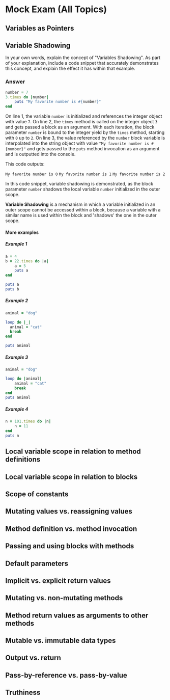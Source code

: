 # Mock Exam (All Topics)

## Variables as Pointers

## Variable Shadowing

In your own words, explain the concept of "Variables Shadowing". As part of your explanation, include a code snippet that accurately demonstrates this concept, and explain the effect it has within that example.

### Answer

```ruby
number = 7
3.times do |number|
	puts "My favorite number is #{number}"
end
```

On line 1, the variable `number` is initialized and references the integer object with value `7`.
On line 2, the `times` method is called on the integer object `3` and gets passed a block as an argument. With each iteration, the block parameter `number` is bound to the integer yield by the `times` method, starting with `0` up to `2`. 
On line 3, the value referenced by the `number` block variable is interpolated into the string object with value `"My favorite number is #{number}"` and gets passed to the `puts` method invocation as an argument and is outputted into the console.

This code outputs:

`My favorite number is 0`
`My favorite number is 1`
`My favorite number is 2`

In this code snippet, variable shadowing is demonstrated, as the block parameter `number` shadows the local variable `number` initialized in the outer scope.

**Variable Shadowing** is a mechanism in which a variable initialized in an outer scope cannot be accessed within a block, because a variable with a similar name is used within the block and 'shadows' the one in the outer scope.

#### More examples

##### Example 1

```ruby
a = 4
b = 22.times do |a| 
    a = 5 
    puts a
end

puts a
puts b
```

##### Example 2

```ruby
animal = "dog"

loop do |_| 
  animal = "cat" 
  break
end

puts animal
```

##### Example 3

```ruby
animal = "dog"

loop do |animal| 
    animal = "cat" 
    break
end
puts animal
```

##### Example 4

```ruby
n = 101.times do |n| 
    n = 11
end
puts n
```


## Local variable scope in relation to method definitions

## Local variable scope in relation to blocks

## Scope of constants

## Mutating values vs. reassigning values

## Method definition vs. method invocation

## Passing and using blocks with methods

## Default parameters

## Implicit vs. explicit return values

## Mutating vs. non-mutating methods

## Method return values as arguments to other methods

## Mutable vs. immutable data types

## Output vs. return

## Pass-by-reference vs. pass-by-value

## Truthiness
